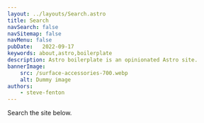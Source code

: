 ```yaml
---
layout: ../layouts/Search.astro
title: Search
navSearch: false
navSitemap: false
navMenu: false
pubDate:   2022-09-17
keywords: about,astro,boilerplate
description: Astro boilerplate is an opinionated Astro site.
bannerImage:
    src: /surface-accessories-700.webp
    alt: Dummy image
authors:
    - steve-fenton
---
```


Search the site below.
